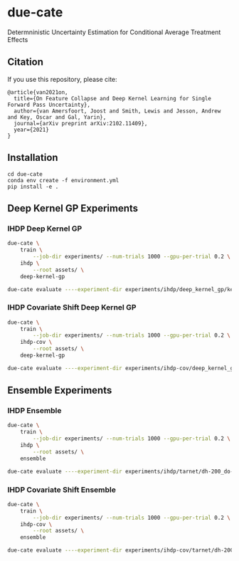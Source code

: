 # due-cate

Determninistic Uncertainty Estimation for Conditional Average Treatment Effects

## Citation

If you use this repository, please cite:
```
@article{van2021on,
  title={On Feature Collapse and Deep Kernel Learning for Single Forward Pass Uncertainty},
  author={van Amersfoort, Joost and Smith, Lewis and Jesson, Andrew and Key, Oscar and Gal, Yarin},
  journal={arXiv preprint arXiv:2102.11409},
  year={2021}
}
```

## Installation
```
cd due-cate
conda env create -f environment.yml
pip install -e .
```

## Deep Kernel GP Experiments

### IHDP Deep Kernel GP

```.sh
due-cate \
    train \
        --job-dir experiments/ --num-trials 1000 --gpu-per-trial 0.2 \
    ihdp \
        --root assets/ \
    deep-kernel-gp
```

```.sh
due-cate evaluate ----experiment-dir experiments/ihdp/deep_kernel_gp/kernel-Matern32_ip-100-dh-200_do-1_dp-3_ns--1.0_dr-0.1_sn-0.95_lr-0.001_bs-100_ep-1000/
```

### IHDP Covariate Shift Deep Kernel GP

```.sh
due-cate \
    train \
        --job-dir experiments/ --num-trials 1000 --gpu-per-trial 0.2 \
    ihdp-cov \
        --root assets/ \
    deep-kernel-gp
```

```.sh
due-cate evaluate ----experiment-dir experiments/ihdp-cov/deep_kernel_gp/kernel-Matern32_ip-100-dh-200_do-1_dp-3_ns--1.0_dr-0.1_sn-0.95_lr-0.001_bs-100_ep-1000/
```

## Ensemble Experiments

### IHDP Ensemble

```.sh
due-cate \
    train \
        --job-dir experiments/ --num-trials 1000 --gpu-per-trial 0.2 \
    ihdp \
        --root assets/ \
    ensemble
```

```.sh
due-cate evaluate ----experiment-dir experiments/ihdp/tarnet/dh-200_do-2_dp-3_ns--1.0_dr-0.2_sn-0.95_lr-0.001_bs-100_ep-500/
```

### IHDP Covariate Shift Ensemble

```.sh
due-cate \
    train \
        --job-dir experiments/ --num-trials 1000 --gpu-per-trial 0.2 \
    ihdp-cov \
        --root assets/ \
    ensemble
```

```.sh
due-cate evaluate ----experiment-dir experiments/ihdp-cov/tarnet/dh-200_do-2_dp-3_ns--1.0_dr-0.2_sn-0.95_lr-0.001_bs-100_ep-500/
```
